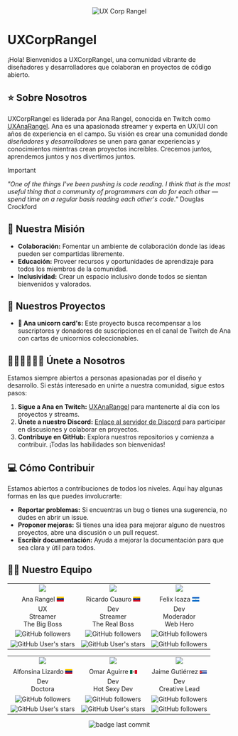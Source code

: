 <div align="center">
<img src="https://github.com/UXCorpRangel/.github/assets/33694882/9f2986af-3657-4013-9405-1e36f10635bf" alt="UX Corp Rangel" />
</div>

# UXCorpRangel

¡Hola! Bienvenidos a UXCorpRangel, una comunidad vibrante de diseñadores y desarrolladores que colaboran en proyectos de código abierto.

## ⭐ Sobre Nosotros

UXCorpRangel es liderada por Ana Rangel, conocida en Twitch como [UXAnaRangel](https://twitch.tv/uxanarangel). Ana es una apasionada streamer y experta en UX/UI con años de experiencia en el campo. Su visión es crear una comunidad donde  _diseñadores_ y _desarrolladores_ se unen para ganar experiencias y conocimientos mientras crean proyectos increíbles. Crecemos juntos, aprendemos juntos y nos divertimos juntos.

> [!IMPORTANT]
> *"One of the things I've been pushing is code reading. I think that is the most useful thing that a community of programmers can do for each other — spend time on a regular basis reading each other's code."* Douglas Crockford

## 💫 Nuestra Misión

- **Colaboración:** Fomentar un ambiente de colaboración donde las ideas pueden ser compartidas libremente.
- **Educación:** Proveer recursos y oportunidades de aprendizaje para todos los miembros de la comunidad.
- **Inclusividad:** Crear un espacio inclusivo donde todos se sientan bienvenidos y valorados.

## 🚧 Nuestros Proyectos

- **🦄 Ana unicorn card's:** Este proyecto busca recompensar a los suscriptores y donadores de suscripciones en el canal de Twitch de Ana con cartas de unicornios coleccionables.

## 🧑🏻‍🧑🏻‍🧒🏻 Únete a Nosotros

Estamos siempre abiertos a personas apasionadas por el diseño y desarrollo. Si estás interesado en unirte a nuestra comunidad, sigue estos pasos:

1. **Sigue a Ana en Twitch:** [UXAnaRangel](https://twitch.tv/uxanarangel) para mantenerte al día con los proyectos y streams.
2. **Únete a nuestro Discord:** [Enlace al servidor de Discord](https://discord.gg/GBGPSQaKRf) para participar en discusiones y colaborar en proyectos.
3. **Contribuye en GitHub:** Explora nuestros repositorios y comienza a contribuir. ¡Todas las habilidades son bienvenidas!

## 💻 Cómo Contribuir

Estamos abiertos a contribuciones de todos los niveles. Aquí hay algunas formas en las que puedes involucrarte:

- **Reportar problemas:** Si encuentras un bug o tienes una sugerencia, no dudes en abrir un issue.
- **Proponer mejoras:** Si tienes una idea para mejorar alguno de nuestros proyectos, abre una discusión o un pull request.
- **Escribir documentación:** Ayuda a mejorar la documentación para que sea clara y útil para todos.

## 🙋🏻 Nuestro Equipo

<table align="center">
  <tr>
    <td align="center">
      <a href="https://anarangel.github.io">
        <img src="https://github.com/anarangel.png" width="140" />
      </a>
    </td>
    <td align="center">
      <a href="https://github.com/odracirdev">
         <img src="https://github.com/odracirdev.png" width="140" />
       </a>
    </td>
    <td align="center">
      <a href="https://github.com/felixicaza">
         <img src="https://github.com/felixicaza.png" width="140" />
       </a>
    </td>
  </tr>
  <tr>
    <td align="center">Ana Rangel <img src="https://github.com/UXCorpRangel/.github/blob/main/profile/assets/venezuela.png" width="16" /></td>
    <td align="center">Ricardo Cuauro <img src="https://github.com/UXCorpRangel/.github/blob/main/profile/assets/venezuela.png" width="16" /></td>
    <td align="center">Felix Icaza <img src="https://github.com/UXCorpRangel/.github/blob/main/profile/assets/nicaragua.png" width="16" /></td>
  </tr>
  <tr>
    <td align="center">UX<br/>Streamer<br/>The Big Boss</td>
    <td align="center">Dev<br/>Streamer<br/>The Real Boss</td>
    <td align="center">Dev<br/>Moderador<br/>Web Hero</td>
  </tr>
  <tr>
    <td align="center"><img alt="GitHub followers" src="https://img.shields.io/github/followers/anarangel?style=social"></td>
    <td align="center"><img alt="GitHub followers" src="https://img.shields.io/github/followers/odracirdev?style=social"></td>
    <td align="center"><img alt="GitHub followers" src="https://img.shields.io/github/followers/felixicaza?style=social"></td>
  </tr>
  <tr>
    <td align="center"><img alt="GitHub User's stars" src="https://img.shields.io/github/stars/anarangel?style=social"></td>
    <td align="center"><img alt="GitHub User's stars" src="https://img.shields.io/github/stars/odracirdev?style=social"></td>
    <td align="center"><img alt="GitHub followers" src="https://img.shields.io/github/stars/felixicaza?style=social"></td>
  </tr>
</table>

<table align="center">
  <tr>
    <td align="center">
      <a href="https://github.com/Alais29">
         <img src="https://avatars.githubusercontent.com/u/28829550" width="140" />
       </a>
    </td>
    <td align="center">
      <a href="https://github.com/omaaraguirre">
         <img src="https://github.com/omaaraguirre.png" width="140" />
       </a>
    </td>
    <td align="center">
      <a href="https://github.com/jagcruz">
         <img src="https://github.com/jagcruz.png" width="140" />
       </a>
    </td>
  </tr>
  <tr>
    <td align="center">Alfonsina Lizardo <img src="https://github.com/UXCorpRangel/.github/blob/main/profile/assets/venezuela.png" width="16" /></td>
    <td align="center">Omar Aguirre <img src="https://github.com/UXCorpRangel/.github/blob/main/profile/assets/mexico.png" width="16" /></td>
    <td align="center">Jaime Gutiérrez <img src="https://github.com/UXCorpRangel/.github/blob/main/profile/assets/cuba.png" width="16" /></td>
  </tr>
  <tr>
    <td align="center">Dev<br/>Doctora</td>
    <td align="center">Dev<br/>Hot Sexy Dev</td>
    <td align="center">Dev<br/>Creative Lead</td>
  </tr>
  <tr>
    <td align="center"><img alt="GitHub followers" src="https://img.shields.io/github/followers/Alais29?style=social"></td>
    <td align="center"><img alt="GitHub followers" src="https://img.shields.io/github/followers/omaaraguirre?style=social"></td>
    <td align="center"><img alt="GitHub followers" src="https://img.shields.io/github/followers/jagcruz?style=social"></td>
  </tr>
  <tr>
    <td align="center"><img alt="GitHub User's stars" src="https://img.shields.io/github/stars/Alais29?style=social"></td>
    <td align="center"><img alt="GitHub User's stars" src="https://img.shields.io/github/stars/omaaraguirre?style=social"></td>
    <td align="center"><img alt="GitHub followers" src="https://img.shields.io/github/stars/jagcruz?style=social"></td>
  </tr>
</table>


<div align="center"><img src="https://img.shields.io/github/last-commit/UXCorpRangel/.github?label=Updated&style=flat" alt="badge last commit" /></div>
